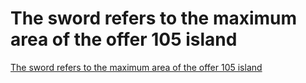 # The sword refers to the maximum area of the offer 105 island
[The sword refers to the maximum area of the offer 105 island](https://aiwithcloud.com/2022/09/19/the_sword_refers_to_the_maximum_area_of_the_offer_105_island/)